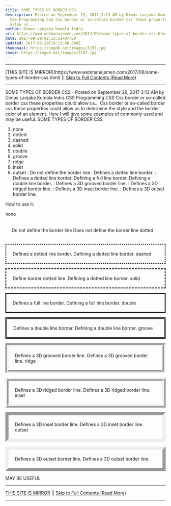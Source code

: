 ```yaml
---
title: SOME TYPES OF BORDER CSS
description: Posted on September 29, 2017 2:13 AM by Dimas Lanjaka Kumala Indra
  CSS Programming CSS Css border or so-called border css these properties could
  allow us...
author: Dimas Lanjaka Kumala Indra
url: https://www.webmanajemen.com/2017/09/some-types-of-border-css.html
date: 2017-09-29T02:13:11+07:00
updated: 2017-09-28T19:13:00.000Z
thumbnail: https://imgdb.net/images/3197.jpg
cover: https://imgdb.net/images/3197.jpg
---
```


<hr/> [THIS SITE IS MIRROR](https://www.webmanajemen.com/2017/09/some-types-of-border-css.html) || <a href="https://www.webmanajemen.com/2017/09/some-types-of-border-css.html" rel="follow" class="button" id="read-more">Skip to Full Contents (Read More)</a> <hr/> SOME TYPES OF BORDER CSS - Posted on September 29, 2017 2:13 AM by Dimas Lanjaka Kumala Indra CSS Programming CSS Css border or so-called border css these properties could allow us... Css border or so-called border css these properties could allow us to determine the style and the border color of an element. Here I will give some examples of commonly used and may be useful.
SOME TYPES OF BORDER CSS 


1. none 
2. dotted 
3. dashed 
4. solid 
5. double 
6. groove 
7. ridge 
8. inset 
9. outset : Do not define the border line 
: Defines a dotted line border. 
: Defines a dotted line border. 
Defining a full line border. 
Defining a double line border. 
: Defines a 3D grooved border line. 
: Defines a 3D ridged border line. 
: Defines a 3D inset border line. 
: Defines a 3D outset border line. 

How to use it: 

 none 
<p style = "border: 3px none; # 000000; padding: 20px;"> Do not define the border line </ p> 
Does not define the border line 
 dotted 
<p style = "border: 3px dotted; # 000000; padding: 20px; align: center;"> Defines a dotted line border. </ p> 
Defining a dotted line border. 
 dashed 
<p style = "border: 3px dashed; # 000000; padding: 20px;"> Define border dotted line. </ p> 
Defining a dotted line border. 
 solid 
<p style = "border: 3px solid; # 000000; padding: 20px;"> Defines a full line border. </ p> 
Defining a full line border. 
 double 
<p style = "border: 5px double; # 000000; padding: 20px;"> Defines a double line border. </ p> 
Defining a double line border. 
 groove 
<p style = "border: 10px groove; # 000000; padding: 20px;"> Defines a 3D grooved border line. </ p> 
Defines a 3D grooved border line. 
 ridge 
<p style = "border: 10px ridge; # 000000; padding: 20px;"> Defines a 3D ridged border line. </ p> 
Defines a 3D ridged border line. 
 inset 
<p style = "border: 10px inset; # 000000; padding: 20px;"> Defines a 3D inset border line. </ p> 
Defines a 3D inset border line. 
 outset 
<p style = "border: 10px outset; # FF3300; padding: 20px;"> Defines a 3D outset border line. </ p> 
Defines a 3D outset border line. 

MAY BE USEFUL <hr/> [THIS SITE IS MIRROR](https://www.webmanajemen.com/2017/09/some-types-of-border-css.html) || <a href="https://www.webmanajemen.com/2017/09/some-types-of-border-css.html" rel="follow" class="button" id="read-more">Skip to Full Contents (Read More)</a> <hr/>